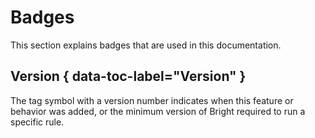 # Badges

This section explains badges that are used in this documentation.

## <!-- b:version --> Version { data-toc-label="Version" }

The tag symbol with a version number indicates when this feature or behavior was added, or the minimum version of Bright
required to run a specific rule.
